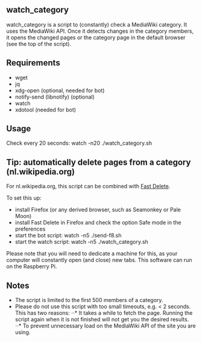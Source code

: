 watch_category
--------------
watch_category is a script to (constantly) check a MediaWiki category. It uses the MediaWiki API. Once it detects changes in the category members, it opens the changed pages or the category page in the default browser (see the top of the script).

Requirements
------------
* wget
* jq
* xdg-open (optional, needed for bot)
* notify-send (libnotify) (optional)
* watch
* xdotool (needed for bot)

Usage
------
Check every 20 seconds:
  watch -n20 ./watch_category.sh

Tip: automatically delete pages from a category (nl.wikipedia.org)
----
For nl.wikipedia.org, this script can be combined with [Fast Delete](https://addons.mozilla.org/en-US/addon/fast-delete/).

To set this up:
* install Firefox (or any derived browser, such as Seamonkey or Pale Moon)
* install Fast Delete in Firefox and check the option Safe mode in the preferences
* start the bot script: watch -n5 ./send-f8.sh
* start the watch script: watch -n5 ./watch_category.sh

Please note that you will need to dedicate a machine for this, as your computer will constantly open (and close) new tabs. This software can run on the Raspberry Pi.

Notes
-----
* The script is limited to the first 500 members of a category.
* Please do not use this script with too small timeouts, e.g. < 2 seconds. This has two reasons:
⋅⋅* It takes a while to fetch the page. Running the script again when it is not finished will not get you the desired results.
⋅⋅* To prevent unnecessary load on the MediaWiki API of the site you are using.
